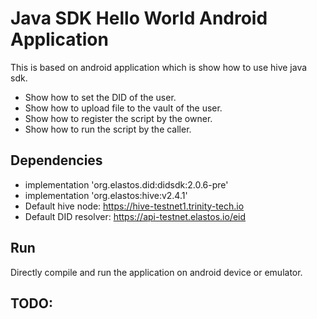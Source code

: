 # Java SDK Hello World Android Application

This is based on android application which is show how to use hive java sdk.

- Show how to set the DID of the user.
- Show how to upload file to the vault of the user.
- Show how to register the script by the owner.
- Show how to run the script by the caller.

## Dependencies

- implementation 'org.elastos.did:didsdk:2.0.6-pre'
- implementation 'org.elastos:hive:v2.4.1'
- Default hive node: https://hive-testnet1.trinity-tech.io
- Default DID resolver: https://api-testnet.elastos.io/eid

## Run

Directly compile and run the application on android device or emulator.

## TODO: